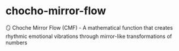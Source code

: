 # chocho-mirror-flow
🪞 Choche Mirror Flow (CMF) - A mathematical function that creates rhythmic emotional vibrations through mirror-like transformations of numbers
